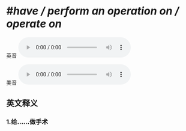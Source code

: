 # ***\#have / perform an operation on / operate on*** 
英音
<audio src="./media/have   perform an operation on   operate on1_AAC.aac" controls="controls"></audio>

美音
<audio src="./media/have   perform an operation on   operate on2_AAC.aac" controls="controls"></audio>



  

英文释义
---
### 1.**给……做手术**  


